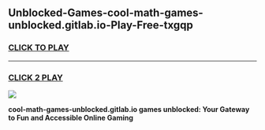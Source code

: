 
## Unblocked-Games-cool-math-games-unblocked.gitlab.io-Play-Free-txgqp
<h3>
<a href="https://premium76.site?title=cool-math-games-unblocked.gitlab.io&ref=20M">CLICK TO PLAY</a></h3>
<hr>

<h3>
<a href="https://premium76.site?title=cool-math-games-unblocked.gitlab.io&ref=20M">CLICK 2 PLAY</a>
  
</h3>

<a href="https://premium76.site?title=cool-math-games-unblocked.gitlab.io&ref=19M"><img src="https://clearcache.store/games.png"></a>


**cool-math-games-unblocked.gitlab.io games unblocked: Your Gateway to Fun and Accessible Online Gaming**
